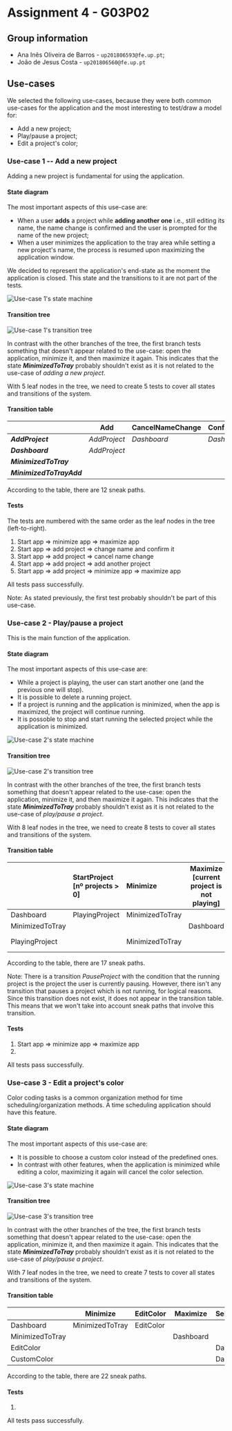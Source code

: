 # Assignment 4 - G03P02

## Group information

- Ana Inês Oliveira de Barros - `up201806593@fe.up.pt`;
- João de Jesus Costa - `up201806560@fe.up.pt`

## Use-cases

We selected the following use-cases, because they were both common use-cases for
the application and the most interesting to test/draw a model for:

- Add a new project;
- Play/pause a project;
- Edit a project's color;

### Use-case 1 -- Add a new project

Adding a new project is fundamental for using the application.

#### State diagram

The most important aspects of this use-case are:

- When a user **adds** a project while **adding another one** i.e., still
  editing its name, the name change is confirmed and the user is prompted for
  the name of the new project;
- When a user minimizes the application to the tray area while setting a new
  project's name, the process is resumed upon maximizing the application window.

We decided to represent the application's end-state as the moment the
application is closed. This state and the transitions to it are not part of the
tests.

![Use-case 1's state machine](./state_machines/state_machine_1.png)

#### Transition tree

![Use-case 1's transition tree](./transition_trees/transition_tree_1.png)

In contrast with the other branches of the tree, the first branch tests
something that doesn't appear related to the use-case: open the application,
minimize it, and then maximize it again. This indicates that the state
**_MinimizedToTray_** probably shouldn't exist as it is not related to the
use-case of _adding a new project_.

With 5 leaf nodes in the tree, we need to create 5 tests to cover all states and
transitions of the system.

#### Transition table

|                          | Add          | CancelNameChange | ConfirmNameChange | Maximize     | Minimize             |
| ------------------------ | ------------ | ---------------- | ----------------- | ------------ | -------------------- |
| **_AddProject_**         | _AddProject_ | _Dashboard_      | _Dashboard_       |              | _MinimizedToTrayAdd_ |
| **_Dashboard_**          | _AddProject_ |                  |                   |              | _MinimizedToTray_    |
| **_MinimizedToTray_**    |              |                  |                   | _Dashboard_  |                      |
| **_MinimizedToTrayAdd_** |              |                  |                   | _AddProject_ |                      |

According to the table, there are 12 sneak paths.

#### Tests

The tests are numbered with the same order as the leaf nodes in the tree
(left-to-right).

1. Start app ⇒ minimize app ⇒ maximize app
2. Start app ⇒ add project ⇒ change name and confirm it
3. Start app ⇒ add project ⇒ cancel name change
4. Start app ⇒ add project ⇒ add another project
5. Start app ⇒ add project ⇒ minimize app ⇒ maximize app

All tests pass successfully.

Note: As stated previously, the first test probably shouldn't be part of this
use-case.

### Use-case 2 - Play/pause a project

This is the main function of the application.

#### State diagram

The most important aspects of this use-case are:

- While a project is playing, the user can start another one (and the previous
  one will stop).
- It is possible to delete a running project.
- If a project is running and the application is minimized, when the app is
  maximized, the project will continue running.
- It is possoble to stop and start running the selected project while the
  application is minimized.

![Use-case 2's state machine](./state_machines/state_machine_2.png)

#### Transition tree

![Use-case 2's transition tree](./transition_trees/transition_tree_2.png)

In contrast with the other branches of the tree, the first branch tests
something that doesn't appear related to the use-case: open the application,
minimize it, and then maximize it again. This indicates that the state
**_MinimizedToTray_** probably shouldn't exist as it is not related to the
use-case of _play/pause a project_.

With 8 leaf nodes in the tree, we need to create 8 tests to cover all states and
transitions of the system.

#### Transition table

|                 | StartProject<br />[nº projects > 0] | Minimize        | Maximize<br />[current project is not playing] | Maximize<br />[current project is playing] | ToggleCurrentProject<br />[selected a current project] | PauseProject<br />[selected project == current project] | DeleteProject<br />[deleted project == current project] | StartProject<br />[selected project != current project] | DeleteProject<br />[deleted project == current project] |
| :-------------- | :---------------------------------- | :-------------- | ---------------------------------------------- | ------------------------------------------ | ------------------------------------------------------ | ------------------------------------------------------- | ------------------------------------------------------- | ------------------------------------------------------- | ------------------------------------------------------- |
| Dashboard       | PlayingProject                      | MinimizedToTray |                                                |                                            |                                                        |                                                         |                                                         |                                                         |                                                         |
| MinimizedToTray |                                     |                 | Dashboard                                      | PlayingProject                             | MinimizedToTray                                        |                                                         |                                                         |                                                         |                                                         |
| PlayingProject  |                                     | MinimizedToTray |                                                |                                            |                                                        | Dashboard                                               | Dashboard                                               | Playing Project                                         | Playing Project                                         |

According to the table, there are 17 sneak paths.

Note: There is a transition _PauseProject_ with the condition that the running
project is the project the user is currently pausing. However, there isn't any
transition that pauses a project which is not running, for logical reasons.
Since this transition does not exist, it does not appear in the transition
table. This means that we won't take into account sneak paths that involve this
transition.

#### Tests

1. Start app ⇒ minimize app ⇒ maximize app
2.

All tests pass successfully.

### Use-case 3 - Edit a project's color

Color coding tasks is a common organization method for time
scheduling/organization methods. A time scheduling application should have this
feature.

#### State diagram

The most important aspects of this use-case are:

- It is possible to choose a custom color instead of the predefined ones.
- In contrast with other features, when the application is minimized while
  editing a color, maximizing it again will cancel the color selection.

![Use-case 3's state machine](./state_machines/state_machine_3.png)

#### Transition tree

![Use-case 3's transition tree](./transition_trees/transition_tree_3.png)

In contrast with the other branches of the tree, the first branch tests
something that doesn't appear related to the use-case: open the application,
minimize it, and then maximize it again. This indicates that the state
**_MinimizedToTray_** probably shouldn't exist as it is not related to the
use-case of _play/pause a project_.

With 7 leaf nodes in the tree, we need to create 7 tests to cover all states and
transitions of the system.

#### Transition table

|                 | Minimize        | EditColor | Maximize  | SelectColor | RemoveColor | CancelColor | GoCustomColor | ResetColor  |
| --------------- | --------------- | --------- | --------- | ----------- | ----------- | ----------- | ------------- | ----------- |
| Dashboard       | MinimizedToTray | EditColor |           |             |             |             |               |             |
| MinimizedToTray |                 |           | Dashboard |             |             |             |               |             |
| EditColor       |                 |           |           | Dashboard   | Dashboard   | Dashboard   | CustomColor   |             |
| CustomColor     |                 |           |           | Dashboard   |             | Dashboard   |               | CustomColor |

According to the table, there are 22 sneak paths.

#### Tests

1.

All tests pass successfully.
